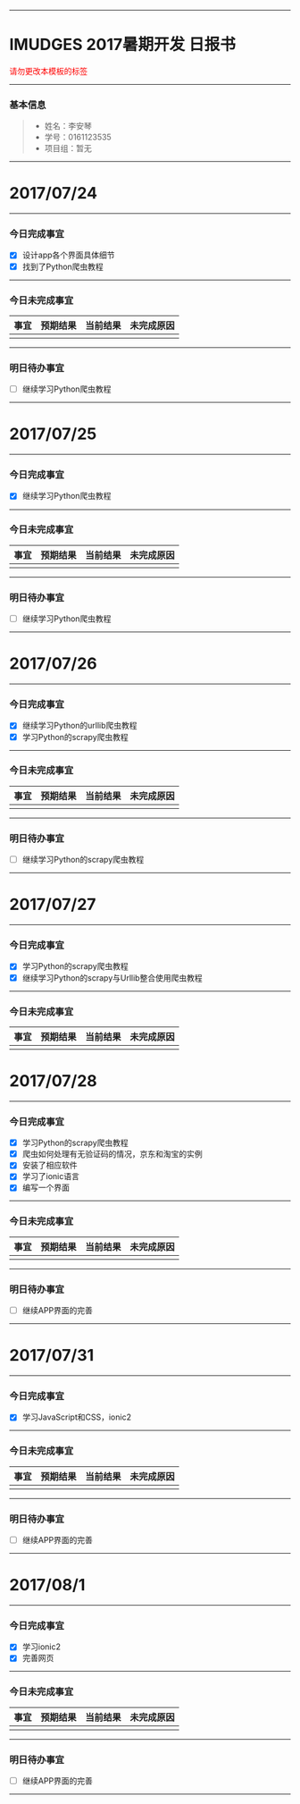 -------
# IMUDGES 2017暑期开发 日报书
<span style="color:red">请勿更改本模板的标签</span>

-------


### 基本信息
> * 姓名：李安琴
> * 学号：0161123535
> * 项目组：暂无

-------


# 2017/07/24

-------

### 今日完成事宜
- [x]  设计app各个界面具体细节
- [x]  找到了Python爬虫教程

-----
### 今日未完成事宜


| 事宜     |预期结果| 当前结果  | 未完成原因   | 
| --------   | -----:  | -----:  | :----:  |
|    |   |   |   |


------
### 明日待办事宜
- [ ] 继续学习Python爬虫教程
-------
# 2017/07/25

-------

### 今日完成事宜
- [x] 继续学习Python爬虫教程

-----
### 今日未完成事宜


| 事宜     |预期结果| 当前结果  | 未完成原因   | 
| --------   | -----:  | -----:  | :----:  |
|    |   |   |   |


------
### 明日待办事宜
- [ ] 继续学习Python爬虫教程
-------
# 2017/07/26

-------

### 今日完成事宜
- [x] 继续学习Python的urllib爬虫教程
- [x] 学习Python的scrapy爬虫教程
-----
### 今日未完成事宜


| 事宜     |预期结果| 当前结果  | 未完成原因   | 
| --------   | -----:  | -----:  | :----:  |
|    |   |   |   |


------
### 明日待办事宜
- [ ] 继续学习Python的scrapy爬虫教程
-------
# 2017/07/27

-------

### 今日完成事宜
- [x] 学习Python的scrapy爬虫教程
- [x] 继续学习Python的scrapy与Urllib整合使用爬虫教程
-----
### 今日未完成事宜


| 事宜     |预期结果| 当前结果  | 未完成原因   | 
| --------   | -----:  | -----:  | :----:  |
|    |   |   |   |

# 2017/07/28

-------

### 今日完成事宜
- [x] 学习Python的scrapy爬虫教程
- [x] 爬虫如何处理有无验证码的情况，京东和淘宝的实例
- [x] 安装了相应软件
- [x] 学习了ionic语言
- [x] 编写一个界面
-----
### 今日未完成事宜


| 事宜     |预期结果| 当前结果  | 未完成原因   | 
| --------   | -----:  | -----:  | :----:  |
|    |   |   |   |



------
### 明日待办事宜
- [ ] 继续APP界面的完善
-------

# 2017/07/31

-------

### 今日完成事宜
- [x] 学习JavaScript和CSS，ionic2

-----
### 今日未完成事宜


| 事宜     |预期结果| 当前结果  | 未完成原因   | 
| --------   | -----:  | -----:  | :----:  |
|    |   |   |   |



------
### 明日待办事宜
- [ ] 继续APP界面的完善
-------

# 2017/08/1

-------

### 今日完成事宜
- [x] 学习ionic2
- [x] 完善网页
-----
### 今日未完成事宜


| 事宜     |预期结果| 当前结果  | 未完成原因   | 
| --------   | -----:  | -----:  | :----:  |
|    |   |   |   |



------
### 明日待办事宜
- [ ] 继续APP界面的完善
-------
